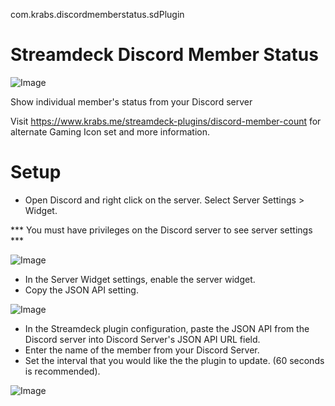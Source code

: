 com.krabs.discordmemberstatus.sdPlugin
# Streamdeck Discord Member Status
 
![Image](https://i.postimg.cc/W3VtdqzX/Krabs-Discord-Member-Status.png)

 Show individual member's status from your Discord server

Visit https://www.krabs.me/streamdeck-plugins/discord-member-count for alternate Gaming Icon set and more information.
# Setup
* Open Discord and right click on the server. Select Server Settings > Widget.

*** You must have privileges on the Discord server to see server settings ***

![Image](https://i.postimg.cc/y6cNLyVw/68747470733a2f2f6c68342e676f6f676c6575736572636f6e74656e742e636f6d2f506b4b597643624a64436a55534f7769.png)
* In the Server Widget settings, enable the server widget.
* Copy the JSON API setting.

![Image](https://i.postimg.cc/pXvL45ry/68747470733a2f2f6c68332e676f6f676c6575736572636f6e74656e742e636f6d2f7346645f524433316e556a3970575846.png)

* In the Streamdeck plugin configuration, paste the JSON API from the Discord server into Discord Server's JSON API URL field.
* Enter the name of the member from your Discord Server.
* Set the interval that you would like the the plugin to update. (60 seconds is recommended).

![Image](https://i.postimg.cc/d349HKgc/settings.png)
